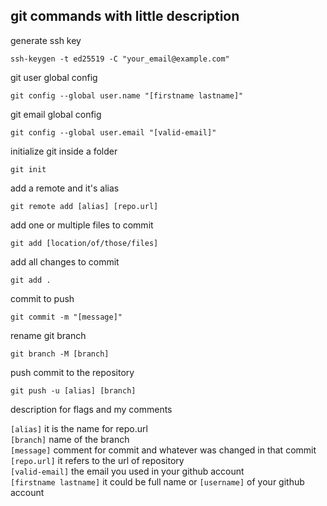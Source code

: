 ## git commands with little description

generate ssh key

```
ssh-keygen -t ed25519 -C "your_email@example.com"
```

git user global config

```
git config --global user.name "[firstname lastname]"

```

git email global config

```
git config --global user.email "[valid-email]"
```

initialize git inside a folder

```
git init
```

add a remote and it's alias

```
git remote add [alias] [repo.url]
```

add one or multiple files to commit

```
git add [location/of/those/files]
```

add all changes to commit

```
git add .
```

commit to push

```
git commit -m "[message]"
```

rename git branch

```
git branch -M [branch]
```

push commit to the repository

```
git push -u [alias] [branch]
```

description for flags and my comments

`[alias]` it is the name for repo.url  
`[branch]` name of the branch  
`[message]` comment for commit and whatever was changed in that commit  
`[repo.url]` it refers to the url of repository  
`[valid-email]` the email you used in your github account  
`[firstname lastname]` it could be full name or `[username]` of your github account  
